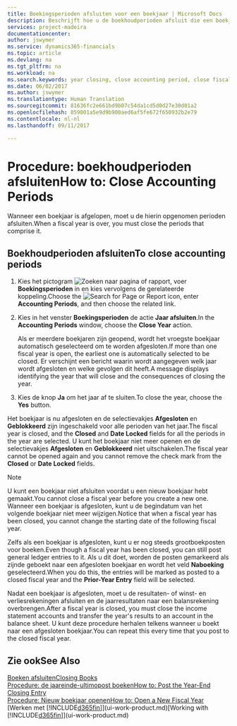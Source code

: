 ```yaml
---
title: Boekingsperioden afsluiten voor een boekjaar | Microsoft Docs
description: Beschrijft hoe u de boekhoudperioden afsluit die een boekjaar vormen.
services: project-madeira
documentationcenter: 
author: jswymer
ms.service: dynamics365-financials
ms.topic: article
ms.devlang: na
ms.tgt_pltfrm: na
ms.workload: na
ms.search.keywords: year closing, close accounting period, close fiscal year, bank account detailed trial balance
ms.date: 06/02/2017
ms.author: jswymer
ms.translationtype: Human Translation
ms.sourcegitcommit: 81636fc2e661bd9b07c54da1cd5d0d27e30d01a2
ms.openlocfilehash: 859801a5e9d9b900aed6af5fe672f650932b2e79
ms.contentlocale: nl-nl
ms.lasthandoff: 09/11/2017

---
```

# <a name="how-to-close-accounting-periods"></a><span data-ttu-id="d296f-103">Procedure: boekhoudperioden afsluiten</span><span class="sxs-lookup"><span data-stu-id="d296f-103">How to: Close Accounting Periods</span></span>
<span data-ttu-id="d296f-104">Wanneer een boekjaar is afgelopen, moet u de hierin opgenomen perioden afsluiten.</span><span class="sxs-lookup"><span data-stu-id="d296f-104">When a fiscal year is over, you must close the periods that comprise it.</span></span>

## <a name="to-close-accounting-periods"></a><span data-ttu-id="d296f-105">Boekhoudperioden afsluiten</span><span class="sxs-lookup"><span data-stu-id="d296f-105">To close accounting periods</span></span>
1. <span data-ttu-id="d296f-106">Kies het pictogram ![Zoeken naar pagina of rapport](media/ui-search/search_small.png "pictogram Zoeken naar pagina of rapport"), voer **Boekingsperioden** in en kies vervolgens de gerelateerde koppeling.</span><span class="sxs-lookup"><span data-stu-id="d296f-106">Choose the ![Search for Page or Report](media/ui-search/search_small.png "Search for Page or Report icon") icon, enter **Accounting Periods**, and then choose the related link.</span></span>
2. <span data-ttu-id="d296f-107">Kies in het venster **Boekingsperioden** de actie **Jaar afsluiten**.</span><span class="sxs-lookup"><span data-stu-id="d296f-107">In the **Accounting Periods** window, choose the **Close Year** action.</span></span>

    <span data-ttu-id="d296f-108">Als er meerdere boekjaren zijn geopend, wordt het vroegste boekjaar automatisch geselecteerd om te worden afgesloten.</span><span class="sxs-lookup"><span data-stu-id="d296f-108">If more than one fiscal year is open, the earliest one is automatically selected to be closed.</span></span> <span data-ttu-id="d296f-109">Er verschijnt een bericht waarin wordt aangegeven welk jaar wordt afgesloten en welke gevolgen dit heeft.</span><span class="sxs-lookup"><span data-stu-id="d296f-109">A message displays identifying the year that will close and the consequences of closing the year.</span></span>
3. <span data-ttu-id="d296f-110">Kies de knop **Ja** om het jaar af te sluiten.</span><span class="sxs-lookup"><span data-stu-id="d296f-110">To close the year, choose the **Yes** button.</span></span>

<span data-ttu-id="d296f-111">Het boekjaar is nu afgesloten en de selectievakjes **Afgesloten** en **Geblokkeerd** zijn ingeschakeld voor alle perioden van het jaar.</span><span class="sxs-lookup"><span data-stu-id="d296f-111">The fiscal year is closed, and the **Closed** and **Date Locked** fields for all the periods in the year are selected.</span></span> <span data-ttu-id="d296f-112">U kunt het boekjaar niet meer openen en de selectievakjes **Afgesloten** en **Geblokkeerd** niet uitschakelen.</span><span class="sxs-lookup"><span data-stu-id="d296f-112">The fiscal year cannot be opened again and you cannot remove the check mark from the **Closed** or **Date Locked** fields.</span></span>

> [!NOTE]  
>   <span data-ttu-id="d296f-113">U kunt een boekjaar niet afsluiten voordat u een nieuw boekjaar hebt gemaakt.</span><span class="sxs-lookup"><span data-stu-id="d296f-113">You cannot close a fiscal year before you create a new one.</span></span> <span data-ttu-id="d296f-114">Wanneer een boekjaar is afgesloten, kunt u de begindatum van het volgende boekjaar niet meer wijzigen.</span><span class="sxs-lookup"><span data-stu-id="d296f-114">Notice that when a fiscal year has been closed, you cannot change the starting date of the following fiscal year.</span></span>

<span data-ttu-id="d296f-115">Zelfs als een boekjaar is afgesloten, kunt u er nog steeds grootboekposten voor boeken.</span><span class="sxs-lookup"><span data-stu-id="d296f-115">Even though a fiscal year has been closed, you can still post general ledger entries to it.</span></span> <span data-ttu-id="d296f-116">Als u dit doet, worden de posten gemarkeerd als zijnde geboekt naar een afgesloten boekjaar en wordt het veld **Naboeking** geselecteerd.</span><span class="sxs-lookup"><span data-stu-id="d296f-116">When you do this, the entries will be marked as posted to a closed fiscal year and the **Prior-Year Entry** field will be selected.</span></span>

<span data-ttu-id="d296f-117">Nadat een boekjaar is afgesloten, moet u de resultaten- of winst- en verliesrekeningen afsluiten en de jaarresultaten naar een balansrekening overbrengen.</span><span class="sxs-lookup"><span data-stu-id="d296f-117">After a fiscal year is closed, you must close the income statement accounts and transfer the year's results to an account in the balance sheet.</span></span> <span data-ttu-id="d296f-118">U kunt deze procedure herhalen telkens wanneer u boekt naar een afgesloten boekjaar.</span><span class="sxs-lookup"><span data-stu-id="d296f-118">You can repeat this every time that you post to the closed fiscal year.</span></span>

## <a name="see-also"></a><span data-ttu-id="d296f-119">Zie ook</span><span class="sxs-lookup"><span data-stu-id="d296f-119">See Also</span></span>
[<span data-ttu-id="d296f-120">Boeken afsluiten</span><span class="sxs-lookup"><span data-stu-id="d296f-120">Closing Books</span></span>](year-close-books.md)  
[<span data-ttu-id="d296f-121">Procedure: de jaareinde-ultimopost boeken</span><span class="sxs-lookup"><span data-stu-id="d296f-121">How to: Post the Year-End Closing Entry</span></span>](year-how-post-year-end-close-entry.md)  
[<span data-ttu-id="d296f-122">Procedure: Nieuw boekjaar openen</span><span class="sxs-lookup"><span data-stu-id="d296f-122">How to: Open a New Fiscal Year</span></span>](finance-how-open-new-fiscal-year.md)  
<span data-ttu-id="d296f-123">[Werken met [!INCLUDE[d365fin](includes/d365fin_md.md)]](ui-work-product.md)</span><span class="sxs-lookup"><span data-stu-id="d296f-123">[Working with [!INCLUDE[d365fin](includes/d365fin_md.md)]](ui-work-product.md)</span></span>

